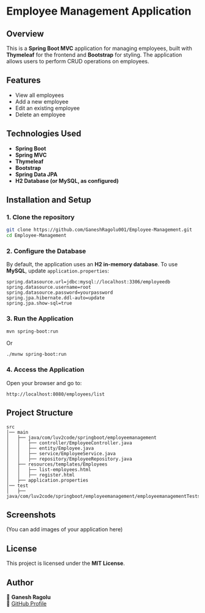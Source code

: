 # Employee Management Application

## Overview
This is a **Spring Boot MVC** application for managing employees, built with **Thymeleaf** for the frontend and **Bootstrap** for styling. The application allows users to perform CRUD operations on employees.

## Features
- View all employees
- Add a new employee
- Edit an existing employee
- Delete an employee

## Technologies Used
- **Spring Boot**
- **Spring MVC**
- **Thymeleaf**
- **Bootstrap**
- **Spring Data JPA**
- **H2 Database (or MySQL, as configured)**

## Installation and Setup

### 1. Clone the repository
```sh
git clone https://github.com/GaneshRagolu001/Employee-Management.git
cd Employee-Management
```

### 2. Configure the Database
By default, the application uses an **H2 in-memory database**. To use **MySQL**, update `application.properties`:

```properties
spring.datasource.url=jdbc:mysql://localhost:3306/employeedb
spring.datasource.username=root
spring.datasource.password=yourpassword
spring.jpa.hibernate.ddl-auto=update
spring.jpa.show-sql=true
```

### 3. Run the Application
```sh
mvn spring-boot:run
```
Or
```sh
./mvnw spring-boot:run
```

### 4. Access the Application
Open your browser and go to:
```
http://localhost:8080/employees/list
```

## Project Structure
```
src
│── main
│   ├── java/com/luv2code/springboot/employeemanagement
│   │   ├── controller/EmployeeController.java
│   │   ├── entity/Employee.java
│   │   ├── service/EmployeeService.java
│   │   ├── repository/EmployeeRepository.java
│   ├── resources/templates/Employees
│   │   ├── list-employees.html
│   │   ├── register.html
│   ├── application.properties
│── test
│   ├── java/com/luv2code/springboot/employeemanagement/employeemanagementTests.java
```

## Screenshots
(You can add images of your application here)

## License
This project is licensed under the **MIT License**.

## Author
👤 **Ganesh Ragolu**  
🔗 [GitHub Profile](https://github.com/GaneshRagolu001)

 
